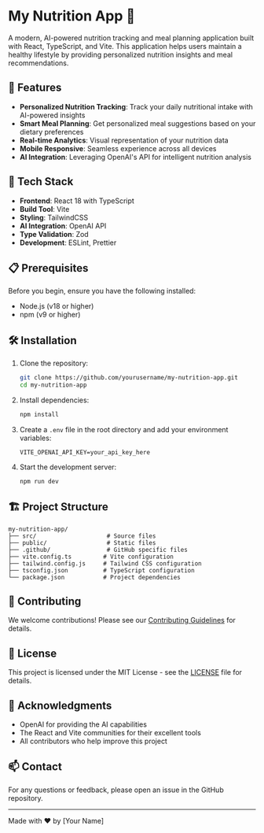 # My Nutrition App 🥗

A modern, AI-powered nutrition tracking and meal planning application built with React, TypeScript, and Vite. This application helps users maintain a healthy lifestyle by providing personalized nutrition insights and meal recommendations.

## 🌟 Features

- **Personalized Nutrition Tracking**: Track your daily nutritional intake with AI-powered insights
- **Smart Meal Planning**: Get personalized meal suggestions based on your dietary preferences
- **Real-time Analytics**: Visual representation of your nutrition data
- **Mobile Responsive**: Seamless experience across all devices
- **AI Integration**: Leveraging OpenAI's API for intelligent nutrition analysis

## 🚀 Tech Stack

- **Frontend**: React 18 with TypeScript
- **Build Tool**: Vite
- **Styling**: TailwindCSS
- **AI Integration**: OpenAI API
- **Type Validation**: Zod
- **Development**: ESLint, Prettier

## 📋 Prerequisites

Before you begin, ensure you have the following installed:
- Node.js (v18 or higher)
- npm (v9 or higher)

## 🛠️ Installation

1. Clone the repository:
   ```bash
   git clone https://github.com/yourusername/my-nutrition-app.git
   cd my-nutrition-app
   ```

2. Install dependencies:
   ```bash
   npm install
   ```

3. Create a `.env` file in the root directory and add your environment variables:
   ```env
   VITE_OPENAI_API_KEY=your_api_key_here
   ```

4. Start the development server:
   ```bash
   npm run dev
   ```

## 🏗️ Project Structure

```
my-nutrition-app/
├── src/                    # Source files
├── public/                 # Static files
├── .github/                # GitHub specific files
├── vite.config.ts         # Vite configuration
├── tailwind.config.js     # Tailwind CSS configuration
├── tsconfig.json          # TypeScript configuration
└── package.json           # Project dependencies
```

## 🤝 Contributing

We welcome contributions! Please see our [Contributing Guidelines](.github/CONTRIBUTING.md) for details.

## 📝 License

This project is licensed under the MIT License - see the [LICENSE](LICENSE) file for details.

## 🙏 Acknowledgments

- OpenAI for providing the AI capabilities
- The React and Vite communities for their excellent tools
- All contributors who help improve this project

## 📫 Contact

For any questions or feedback, please open an issue in the GitHub repository.

---

Made with ❤️ by [Your Name]
